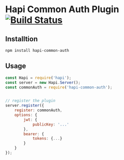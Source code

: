 # Hapi Common Auth Plugin [![Build Status](https://travis-ci.org/plan3/cls-named-logger.svg?branch=master)](https://travis-ci.org/plan3/hapi-common-auth)

## Installtion

`npm install hapi-common-auth`

## Usage

```javascript
const Hapi = require('hapi');
const server = new Hapi.Server();
const commonAuth = require('hapi-common-auth');


// register the plugin
server.register({
    register: commonAuth,
    options: {
        jwt: {
            publicKey: '...'
        },
        bearer: {
            tokens: {...}
        }
    }
});
```
